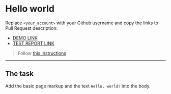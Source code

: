 # Hello world
Replace `<your_account>` with your Github username and copy the links to Pull Request description:
- [DEMO LINK](https://ConSci.github.io/layout_hello-world/)
- [TEST REPORT LINK](https://ConSci.github.io/layout_hello-world/report/html_report/)

> Follow [this instructions](https://mate-academy.github.io/layout_task-guideline/#how-to-solve-the-layout-tasks-on-github)
___

## The task 
Add the basic page markup and the text `Hello, world!` into the body.
